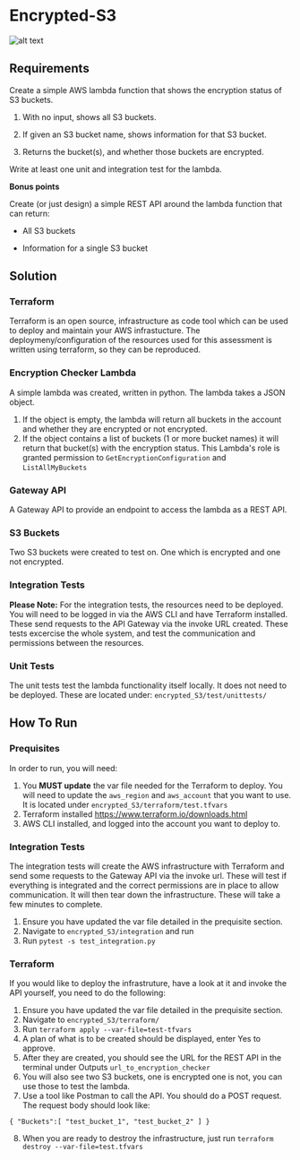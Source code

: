 # Encrypted-S3


![alt text](https://github.com/gracemc93/Encrypted-S3/blob/master/arch.png?raw=true)

## Requirements
Create a simple AWS lambda function that shows the encryption status of S3 buckets.

1. With no input, shows all S3 buckets.

2. If given an S3 bucket name, shows information for that S3 bucket.

3. Returns the bucket(s), and whether those buckets are encrypted.

 

Write at least one unit and integration test for the lambda.

 

**Bonus points**

Create (or just design) a simple REST API around the lambda function that can return:

* All S3 buckets

* Information for a single S3 bucket

## Solution

### Terraform
Terraform is an open source, infrastructure as code tool which can be used to deploy and maintain your AWS infrastucture.
The deploymeny/configuration of the resources used for this assessment is written using terraform, so they can be reproduced.

### Encryption Checker Lambda 
A simple lambda was created, written in python. The lambda takes a JSON object.
1. If the object is empty, the lambda will return all buckets in the account and whether they are encrypted or not encrypted.
2. If the object contains a list of buckets (1 or more bucket names) it will return that bucket(s) with the encryption status.
This Lambda's role is granted permission to `GetEncryptionConfiguration` and `ListAllMyBuckets`

### Gateway API
A Gateway API to provide an endpoint to access the lambda as a REST API.

### S3 Buckets
Two S3 buckets were created to test on. One which is encrypted and one not encrypted. 

### Integration Tests
**Please Note:** For the integration tests, the resources need to be deployed. You will need to be logged in via the AWS CLI and have Terraform installed.
These send requests to the API Gateway via the invoke URL created. These tests excercise the whole system, and test the communication and permissions between the resources.

### Unit Tests
The unit tests test the lambda functionality itself locally. It does not need to be deployed. These are located under:
`encrypted_S3/test/unittests/`

## How To Run
### Prequisites
In order to run, you will need:
1. You **MUST update** the var file needed for the Terraform to deploy. You will need to update the `aws_region` and `aws_account` that you want to use. It is located under `encrypted_S3/terraform/test.tfvars`
1. Terraform installed https://www.terraform.io/downloads.html
2. AWS CLI installed, and logged into the account you want to deploy to.

### Integration Tests
The integration tests will create the AWS infrastructure with Terraform and send some requests to the Gateway API via the invoke url. These will test if everything is integrated and the correct permissions are in place to allow communication. It will then tear down the infrastructure. 
These will take a few minutes to complete.

1. Ensure you have updated the var file detailed in the prequisite section.
1. Navigate to `encrypted_S3/integration` and run 
2. Run `pytest -s test_integration.py`

### Terraform
If you would like to deploy the infrastruture, have a look at it and invoke the API yourself, you need to do the following:

1. Ensure you have updated the var file detailed in the prequisite section.
2. Navigate to `encrypted_S3/terraform/`
3. Run `terraform apply --var-file=test-tfvars`
4. A plan of what is to be created should be displayed, enter Yes to approve.
5. After they are created, you should see the URL for the REST API in the terminal under Outputs `url_to_encryption_checker`
6. You will also see two S3 buckets, one is encrypted one is not, you can use those to test the lambda.
7. Use a tool like Postman to call the API. You should do a POST request. The request body should look like: 
 
 `{
   "Buckets":[
      "test_bucket_1",
      "test_bucket_2"
   ]
}`

8. When you are ready to destroy the infrastructure, just run
 `terraform destroy --var-file=test.tfvars`
